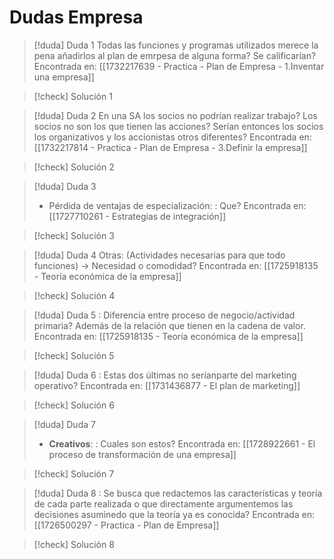 # Dudas Empresa

> [!duda] Duda 1
>   Todas las funciones y programas utilizados merece la pena añadirlos al plan de emrpesa de alguna forma? Se calificarían?
> Encontrada en: [[1732217639 - Practica - Plan de Empresa - 1.Inventar una empresa]]

> [!check] Solución 1
> 

> [!duda] Duda 2
>  En una SA los socios no podrían realizar trabajo? Los socios no son los que tienen las acciones? Serían entonces los socios los organizativos y los accionistas otros diferentes?
> Encontrada en: [[1732217814 - Practica - Plan de Empresa - 3.Definir la empresa]]

> [!check] Solución 2
> 

> [!duda] Duda 3
> + Pérdida de ventajas de especialización: : Que?
> Encontrada en: [[1727710261 - Estrategias de integración]]

> [!check] Solución 3
> 

> [!duda] Duda 4
> Otras: (Actividades necesarias para que todo funciones) →  Necesidad o comodidad?
> Encontrada en: [[1725918135 - Teoría económica de la empresa]]

> [!check] Solución 4
> 

> [!duda] Duda 5
> : Diferencia entre proceso de negocio/actividad primaria? Además de la relación que tienen en la cadena de valor.
> Encontrada en: [[1725918135 - Teoría económica de la empresa]]

> [!check] Solución 5
> 

> [!duda] Duda 6
> : Estas dos últimas no seríanparte del marketing operativo?
> Encontrada en: [[1731436877 - El plan de marketing]]

> [!check] Solución 6
> 

> [!duda] Duda 7
> + **Creativos**: : Cuales son estos?
> Encontrada en: [[1728922661 - El proceso de transformación de una empresa]]

> [!check] Solución 7
> 

> [!duda] Duda 8
> : Se busca que redactemos las características y teoría de cada parte realizada o que directamente argumentemos las decisiones asuminedo que la teoría ya es conocida?
> Encontrada en: [[1726500297 - Practica - Plan de Empresa]]

> [!check] Solución 8
> 

